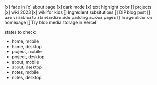 [x] fade in
[x] about page
[x] dark mode
[x] text highlight color
[] projects
  [x] wiki 2023
  [x] wiki for kids
  [] Ingredient subsitutions
[] DIP blog post
[] use variables to standardize side padding across pages 
[] Image slider on homepage
[] Try blob media storage in Vercel


states to check:
- home, mobile
- home, desktop
- project, mobile
- project, desktop
- about, mobile
- about, desktop
- notes, mobile
- notes, desktop